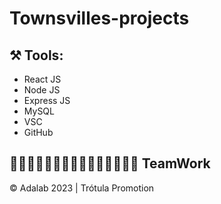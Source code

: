 # Townsvilles-projects
## ⚒️ Tools: 

- React JS
- Node JS
- Express JS
- MySQL
- VSC 
- GitHub

## 👩🏻‍💻👩🏻‍💻👩🏻‍💻👩🏻‍💻👩🏻‍💻 TeamWork 

© Adalab 2023 | Trótula Promotion
